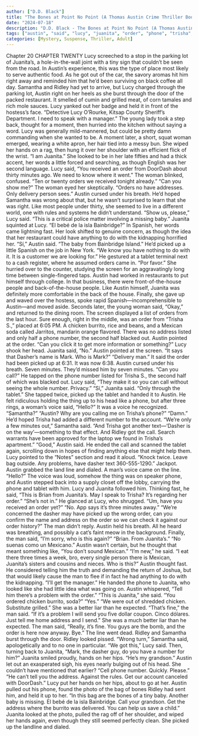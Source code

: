 ```yaml
---
author: ["D.D. Black"]
title: "The Bones at Point No Point (A Thomas Austin Crime Thriller Book 1) - Chapter 21"
date: "2024-07-18"
description: "D.D. Black - The Bones at Point No Point (A Thomas Austin Crime Thriller Book 1)"
tags: ["austin", "said", "lucy", "juanita", "order", "phone", "trisha", "samantha", "address", "number", "man", "ridley", "woman", "minute", "like", "picked", "dasher", "call", "got", "right", "back", "hand", "looked", "second", "tablet"]
categories: [Mystery, Suspense, Thriller, Adult]
---
```


Chapter 20
CHAPTER TWENTY
Lucy screeched to a stop in the parking lot of Juanita’s, a hole-in-the-wall joint with a tiny sign that couldn’t be seen from the road. In Austin’s experience, this was the type of place most likely to serve authentic food. As he got out of the car, the savory aromas hit him right away and reminded him that he’d been surviving on black coffee all day.
Samantha and Ridley had yet to arrive, but Lucy charged through the parking lot, Austin right on her heels as she burst through the door of the packed restaurant. It smelled of cumin and grilled meat, of corn tamales and rich mole sauces.
Lucy yanked out her badge and held it in front of the hostess’s face. “Detective Lucy O’Rourke, Kitsap County Sheriff’s Department. I need to speak with a manager.”
The young lady took a step back, thought for a moment, then hurried into the kitchen without saying a word. Lucy was generally mild-mannered, but could be pretty damn commanding when she wanted to be.
A moment later, a short, squat woman emerged, wearing a white apron, her hair tied into a messy bun. She wiped her hands on a rag, then hung it over her shoulder with an efficient flick of the wrist. “I am Juanita.” She looked to be in her late fifties and had a thick accent, her words a little forced and searching, as though English was her second language.
Lucy said, “You received an order from DoorDash about thirty minutes ago. We need to know where it went.”
The woman blinked, confused. “Ten or twenty orders we received tonight already.”
“Can you show me?”
The woman eyed her skeptically. “Orders no have addresses. Only delivery person sees.”
Austin cursed under his breath. He’d hoped Samantha was wrong about that, but he wasn’t surprised to learn that she was right. Like most people under thirty, she seemed to live in a different world, one with rules and systems he didn’t understand.
“Show us, please,” Lucy said. “This is a critical police matter involving a missing baby.”
Juanita squinted at Lucy. “El bebé de la isla Bainbridge?” In Spanish, her words came lightning fast. Her look shifted to genuine concern, as though the idea that her restaurant could have anything to do with the kidnapping horrified her.
“Sí,” Austin said. “The baby from Bainbridge Island.” He’d picked up a little Spanish on the job in New York. “We know you have nothing to do with it. It is a customer we are looking for.” He gestured at a tablet terminal next to a cash register, where he assumed orders came in. “Por favor.”
She hurried over to the counter, studying the screen for an aggravatingly long time between single-fingered taps. Austin had worked in restaurants to put himself through college. In that business, there were front-of-the-house people and back-of-the-house people. Like Austin himself, Juanita was definitely more comfortable in the back of the house. Finally, she gave up and waved over the hostess, spoke rapid Spanish—incomprehensible to Austin—and moved aside.
Seconds later, the young woman said, “Okay,” and returned to the dining room.
The screen displayed a list of orders from the last hour. Sure enough, right in the middle, was an order from “Trisha S.,” placed at 6:05 PM. A chicken burrito, rice and beans, and a Mexican soda called Jarritos, mandarin orange flavored. There was no address listed and only half a phone number, the second half blacked out.
Austin pointed at the order. “Can you click it to get more information or something?”
Lucy shook her head.
Juanita said, “No.”
Austin pointed at the screen. “It says that Dasher’s name is Mark. Who is Mark?”
“Delivery man.”
It said the order had been picked up at 6:31. It was now 6:38. Austin cursed under his breath. Seven minutes. They’d missed him by seven minutes.
“Can you call?” He tapped on the phone number listed for Trisha S., the second half of which was blacked out.
Lucy said, “They make it so you can call without seeing the whole number. Privacy.”
“Sí,” Juanita said. “Only through the tablet.” She tapped twice, picked up the tablet and handed it to Austin. He felt ridiculous holding the thing up to his head like a phone, but after three rings, a woman’s voice said, “Hello?”
It was a voice he recognized. “Samantha?”
“Austin? Why are you calling me on Trisha’s phone?”
“Damn.” He’d hoped Trisha had added a different number to the account.
“We’re only a few minutes out,” Samantha said. “And Trisha got another text—‘Dasher is on the way’—something to that effect. And Ridley got the call. Search warrants have been approved for the laptop we found in Trisha’s apartment.”
“Good,” Austin said. He ended the call and scanned the tablet again, scrolling down in hopes of finding anything else that might help them.
Lucy pointed to the “Notes” section and read it aloud. “Knock twice. Leave bag outside. Any problems, have dasher text 360-555-1290.”
Jackpot. Austin grabbed the land line and dialed. A man’s voice came on the line. “Hello?”
The voice was loud, somehow the thing was on speaker phone, and Austin stepped back into a supply closet off the lobby, carrying the phone and tablet with him. Lucy and Juanita followed him.
Thinking fast, he said, “This is Brian from Juanita’s. May I speak to Trisha? It’s regarding her order.”
“She’s not in.”
He glanced at Lucy, who shrugged. “Um, have you received an order yet?”
“No. App says it’s three minutes away.”
“We’re concerned the dasher may have picked up the wrong order, can you confirm the name and address on the order so we can check it against our order history?”
The man didn’t reply.
Austin held his breath. All he heard was breathing, and possibly a cat’s faint meow in the background.
Finally, the man said, “I’m sorry, who is this again?”
“Brian. From Juanita’s.”
“No suenas como un Mexicano.”
Austin wasn’t certain, but he thought that meant something like, “You don’t sound Mexican.”
“I’m new,” he said.
“I eat there three times a week, bro, every single person there is Mexican, Juanita’s sisters and cousins and nieces. Who is this?”
Austin thought fast. He considered telling him the truth and demanding the return of Joshua, but that would likely cause the man to flee if in fact he had anything to do with the kidnapping. “I’ll get the manager.” He handed the phone to Juanita, who looked like she had little idea what was going on. Austin whispered, “Tell him there’s a problem with the order.”
“This is Juanita,” she said. “You ordered chicken burrito, soda?”
“Yes.”
“We were out of shredded chicken. Substitute grilled.”
She was a better liar than he expected.
“That’s fine,” the man said.
“If it’s a problem I will send you five dollar coupon. Cinco dólares. Just tell me home address and I send.”
She was a much better liar than he expected.
The man said, “Really, it’s fine. You guys are the bomb, and the order is here now anyway. Bye.”
The line went dead.
Ridley and Samantha burst through the door. Ridley looked pissed.
“Wrong turn,” Samantha said, apologetically and to no one in particular.
“We got this,” Lucy said. Then, turning back to Juanita, “Mark, the dasher guy, do you have a number for him?”
Juanita smiled proudly, hands on her hips. “He’s my grandson.”
Austin let out an exasperated sigh, his eyes nearly bulging out of his head. She couldn’t have mentioned that earlier? “Cell phone number. Quickly. Please.”
“He can’t tell you the address. Against the rules. Get our account canceled with DoorDash.”
Lucy put her hands on her hips, about to go at her. Austin pulled out his phone, found the photo of the bag of bones Ridley had sent him, and held it up to her. “In this bag are the bones of a tiny baby. Another baby is missing. El bebé de la isla Bainbridge. Call your grandson. Get the address where the burrito was delivered. You can help us save a child.”
Juanita looked at the photo, pulled the rag off of her shoulder, and wiped her hands again, even though they still seemed perfectly clean.
She picked up the landline and dialed.